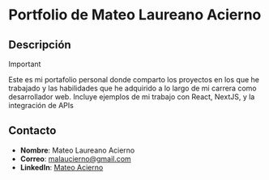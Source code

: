 # Portfolio de Mateo Laureano Acierno

## Descripción

>[!IMPORTANT]
Este es mi portafolio personal donde comparto los proyectos en los que he trabajado y las habilidades que he adquirido a lo largo de mi carrera como desarrollador web. Incluye ejemplos de mi trabajo con React, NextJS, y la integración de APIs 


## Contacto

- **Nombre**: Mateo Laureano Acierno
- **Correo**: malaucierno@gmail.com
- **LinkedIn**: [Mateo Acierno](https://www.linkedin.com/in/mateo-acierno/)

